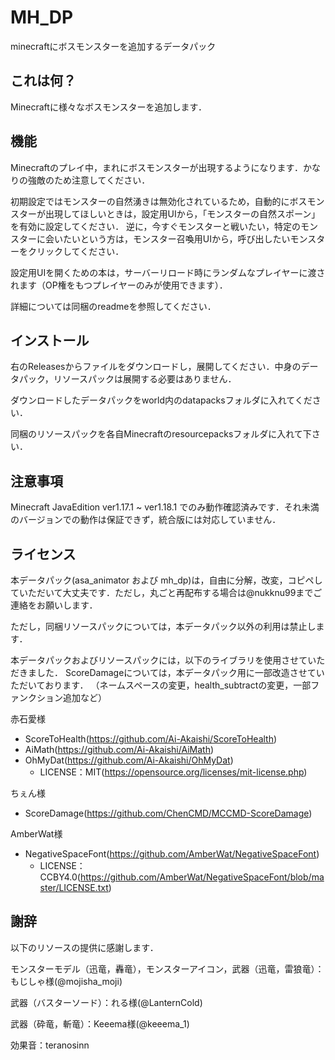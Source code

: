 # MH_DP
minecraftにボスモンスターを追加するデータパック

## これは何？

Minecraftに様々なボスモンスターを追加します．

## 機能

Minecraftのプレイ中，まれにボスモンスターが出現するようになります．かなりの強敵のため注意してください．

初期設定ではモンスターの自然湧きは無効化されているため，自動的にボスモンスターが出現してほしいときは，設定用UIから，「モンスターの自然スポーン」を有効に設定してください．
逆に，今すぐモンスターと戦いたい，特定のモンスターに会いたいという方は，モンスター召喚用UIから，呼び出したいモンスターをクリックしてください．

設定用UIを開くための本は，サーバーリロード時にランダムなプレイヤーに渡されます（OP権をもつプレイヤーのみが使用できます）．

詳細については同梱のreadmeを参照してください．

## インストール

右のReleasesからファイルをダウンロードし，展開してください．中身のデータパック，リソースパックは展開する必要はありません．

ダウンロードしたデータパックをworld内のdatapacksフォルダに入れてください．

同梱のリソースパックを各自Minecraftのresourcepacksフォルダに入れて下さい．

## 注意事項

Minecraft JavaEdition ver1.17.1 ~ ver1.18.1 でのみ動作確認済みです．それ未満のバージョンでの動作は保証できず，統合版には対応していません．

## ライセンス

本データパック(asa_animator および mh_dp)は，自由に分解，改変，コピペしていただいて大丈夫です．ただし，丸ごと再配布する場合は@nukknu99までご連絡をお願いします．

ただし，同梱リソースパックについては，本データパック以外の利用は禁止します．

本データパックおよびリソースパックには，以下のライブラリを使用させていただきました．
ScoreDamageについては，本データパック用に一部改造させていただいております．
（ネームスペースの変更，health_subtractの変更，一部ファンクション追加など）

赤石愛様
- ScoreToHealth(https://github.com/Ai-Akaishi/ScoreToHealth)
- AiMath(https://github.com/Ai-Akaishi/AiMath)
- OhMyDat(https://github.com/Ai-Akaishi/OhMyDat)
	- LICENSE：MIT(https://opensource.org/licenses/mit-license.php)

ちぇん様
- ScoreDamage(https://github.com/ChenCMD/MCCMD-ScoreDamage)

AmberWat様
- NegativeSpaceFont(https://github.com/AmberWat/NegativeSpaceFont)
	- LICENSE：CCBY4.0(https://github.com/AmberWat/NegativeSpaceFont/blob/master/LICENSE.txt)

## 謝辞

以下のリソースの提供に感謝します．

モンスターモデル（迅竜，轟竜），モンスターアイコン，武器（迅竜，雷狼竜）：もじしゃ様(@mojisha_moji)

武器（バスターソード）：れる様(@LanternCold)

武器（砕竜，斬竜）：Keeema様(@keeema_1)

効果音：teranosinn

